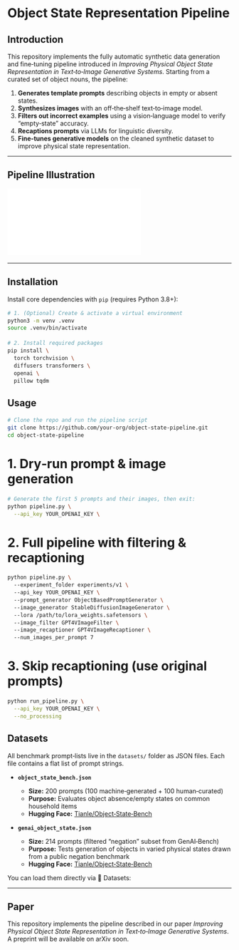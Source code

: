 # Object State Representation Pipeline

## Introduction

This repository implements the fully automatic synthetic data generation and fine‑tuning pipeline introduced in _Improving Physical Object State Representation in Text‑to‑Image Generative Systems_. Starting from a curated set of object nouns, the pipeline:

1. **Generates template prompts** describing objects in empty or absent states.  
2. **Synthesizes images** with an off‑the‑shelf text‑to‑image model.  
3. **Filters out incorrect examples** using a vision‑language model to verify “empty‑state” accuracy.  
4. **Recaptions prompts** via LLMs for linguistic diversity.  
5. **Fine‑tunes generative models** on the cleaned synthetic dataset to improve physical state representation.

---

## Pipeline Illustration

![Pipeline Illustration](doc/pipeline.pdf) 

---

## Installation

Install core dependencies with `pip` (requires Python 3.8+):

```bash
# 1. (Optional) Create & activate a virtual environment
python3 -m venv .venv
source .venv/bin/activate

# 2. Install required packages
pip install \
  torch torchvision \
  diffusers transformers \
  openai \
  pillow tqdm
```

## Usage

```bash
# Clone the repo and run the pipeline script
git clone https://github.com/your-org/object-state-pipeline.git
cd object-state-pipeline
```
# 1. Dry‑run prompt & image generation
```bash
# Generate the first 5 prompts and their images, then exit:
python pipeline.py \
  --api_key YOUR_OPENAI_KEY \
```
# 2. Full pipeline with filtering & recaptioning
```bash
python pipeline.py \ 
  --experiment_folder experiments/v1 \ 
  --api_key YOUR_OPENAI_KEY \ 
  --prompt_generator ObjectBasedPromptGenerator \ 
  --image_generator StableDiffusionImageGenerator \ 
  --lora /path/to/lora_weights.safetensors \ 
  --image_filter GPT4VImageFilter \ 
  --image_recaptioner GPT4VImageRecaptioner \ 
  --num_images_per_prompt 7
```
# 3. Skip recaptioning (use original prompts)
```bash
python run_pipeline.py \
  --api_key YOUR_OPENAI_KEY \
  --no_processing
```
## Datasets

All benchmark prompt‑lists live in the `datasets/` folder as JSON files. Each file contains a flat list of prompt strings.

- **`object_state_bench.json`**  
  - **Size:** 200 prompts (100 machine‑generated + 100 human‑curated)  
  - **Purpose:** Evaluates object absence/empty states on common household items  
  - **Hugging Face:** [Tianle/Object‑State‑Bench](https://huggingface.co/datasets/Tianle/Object-State-Bench)  

- **`genai_object_state.json`**  
  - **Size:** 214 prompts (filtered “negation” subset from GenAI‑Bench)  
  - **Purpose:** Tests generation of objects in varied physical states drawn from a public negation benchmark  
  - **Hugging Face:** [Tianle/Object‑State‑Bench](https://huggingface.co/datasets/Tianle/Object-State-Bench)  

You can load them directly via 🤗 Datasets:

---

## Paper

This repository implements the pipeline described in our paper _Improving Physical Object State Representation in Text‑to‑Image Generative Systems_.  
A preprint will be available on arXiv soon.






